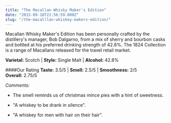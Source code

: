 ```yaml
---
title: "The Macallan Whisky Maker's Edition"
date: "2015-09-10T21:56:59.000Z"
slug: "/the-macalllan-whiskey-makers-edition/"
---
```

Macallan Whisky Maker's Edition has been personally crafted by the distillery's manager, Bob Dalgarno, from a mix of sherry and bourbon casks and bottled at his preferred drinking strength of 42.8%. The 1824 Collection is a range of Macallans released for the travel retail market.

**Varietal:** Scotch | **Style:** Single Malt | **Alcohol:** 42.8%

####Our Rating
**Taste:** 3.5/5 | **Smell:** 2.5/5 | **Smoothness:** 2/5   
**Overall:**  2.75/5 

*Comments:* 

- The smell reminds us of christmas mince pies with a hint of sweetness. 

- "A whiskey to be drank in silence". 

- "A whiskey for men with hair on their hair".
    